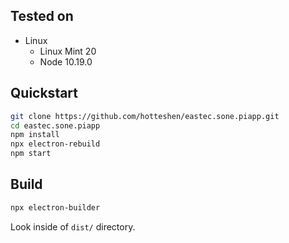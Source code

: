 ## Tested on

* Linux
  - Linux Mint 20
  - Node 10.19.0

## Quickstart

```sh
git clone https://github.com/hotteshen/eastec.sone.piapp.git
cd eastec.sone.piapp
npm install
npx electron-rebuild
npm start
```

## Build

```sh
npx electron-builder
```

Look inside of `dist/` directory.
